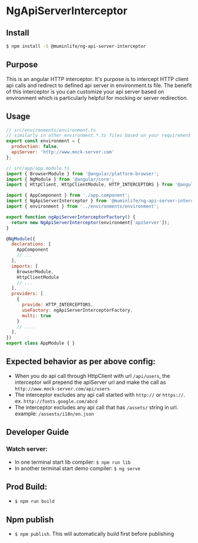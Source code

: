 # NgApiServerInterceptor

## Install
```bash
$ npm install -S @muminlife/ng-api-server-interceptor
```

## Purpose
This is an angular HTTP interceptor. It's purpose is to intercept HTTP client api calls and redirect to defined api server in environment.ts file. The benefit of this interceptor is you can customize your api server based on environment which is particularly helpful for mocking or server redirection.

## Usage

```js
// src/environments/environment.ts
// similarly in other environment.*.ts files based on your requirement
export const environment = {
  production: false,
  apiServer: 'http://www.mock-server.com'
};
```

```js
// src/app/app.module.ts
import { BrowserModule } from '@angular/platform-browser';
import { NgModule } from '@angular/core';
import { HttpClient, HttpClientModule, HTTP_INTERCEPTORS } from '@angular/common/http';

import { AppComponent } from './app.component';
import { NgApiServerInterceptor } from '@muminlife/ng-api-server-interceptor';
import { environment } from '../environments/environment';

export function ngApiServerInterceptorFactory() {
  return new NgApiServerInterceptor(environment['apiServer']);
}

@NgModule({
  declarations: [
    AppComponent
    // ...
  ],
  imports: [
    BrowserModule,
    HttpClientModule
    // ...
  ],
  providers: [
    {
      provide: HTTP_INTERCEPTORS,
      useFactory: ngApiServerInterceptorFactory,
      multi: true
    }
    // ....
  ],
})
export class AppModule { }
```

## Expected behavior as per above config:
- When you do api call through HttpClient with url `/api/users`, the interceptor will prepend the apiServer url and make the call as `http://www.mock-server.com/api/users`
- The interceptor excludes any api call started with `http://` or `https://`. ex. `http://fonts.google.com/abcd`
- The interceptor excludes any api call that has `/assets/` string in url. example: `/assests/i18n/en.json`

## Developer Guide

### Watch server:
- In one terminal start lib compiler: `$ npm run lib`
- In another terminal start demo compiler: `$ ng serve`

## Prod Build:
- `$ npm run build`

## Npm publish
- `$ npm publish`. This will automatically build first before publishing